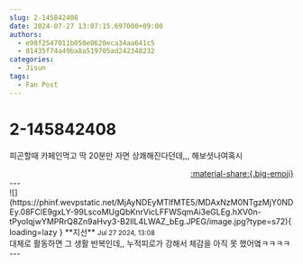 ```yaml
---
slug: 2-145842408
date: 2024-07-27 13:07:15.697000+09:00
authors:
  - e98f2547011b050e0620eca34aa641c5
  - 01435f74a49ba8a519705ad242348232
categories:
  - Jisun
tags:
  - Fan Post
---
```


# 2-145842408

<div class="post-container" markdown="1">
<div class="content-container md-sidebar__scrollwrap" markdown="1">

피곤할때 카페인먹고 딱 20분만 자면 상쾌해진다던데,,, 해보셧나여혹시

</div>
</div>

<div style="text-align: right;" markdown="1">
<a href="https://weverse.io/fromis9/fanpost/2-145842408" style="text-align: right;">:material-share:{.big-emoji}</a>
</div>
---

<div class="comments-container md-sidebar__scrollwrap" markdown="1">
<div class="comment" markdown="1">
<div class='id-container' markdown="1">
![](https://phinf.wevpstatic.net/MjAyNDEyMTlfMTE5/MDAxNzM0NTgzMjY0NDEy.08FClE9gxLY-99LscoMUgQbKnrVicLFFWSqmAi3eGLEg.hXV0n-tPyoIqjwYMPRrQ8Zn9aHvy3-B2llL4LWAZ_bEg.JPEG/image.jpg?type=s72){ loading=lazy }
**<span class="artist">지선</span>** <small>Jul 27 2024, 13:08</small><br>
</div>
<div class='comment-body' markdown="1">
대체로 활동하면 그 생활 반복인데,, 누적피로가 강해서 체감을 아직 못 했어옄ㅋㅋㅋㅋ
</div>
</div>
</div>
---
